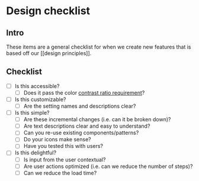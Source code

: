 # Design checklist

## Intro

These items are a general checklist for when we create new features that is based off our [[design principles]].

## Checklist

- [ ] Is this accessible?
  - [ ] Does it pass the color [contrast ratio requirement](https://www.w3.org/WAI/WCAG21/quickref/?showtechniques=143#contrast-minimum)?
- [ ] Is this customizable?
  - [ ] Are the setting names and descriptions clear?
- [ ] Is this simple?
  - [ ] Are these incremental changes (i.e. can it be broken down)?
  - [ ] Are text descriptions clear and easy to understand?
  - [ ] Can you re-use existing components/patterns?
  - [ ] Do your icons make sense?
  - [ ] Have you tested this with users?
- [ ] Is this delightful?
  - [ ] Is input from the user contextual?
  - [ ] Are user actions optimized (i.e. can we reduce the number of steps)?
  - [ ] Can we reduce the load time?

